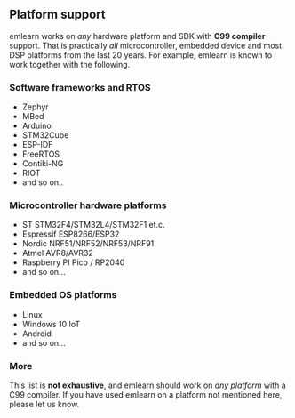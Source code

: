 
## Platform support

emlearn works on *any* hardware platform and SDK with **C99 compiler** support.
That is practically *all* microcontroller, embedded device and most DSP platforms from the last 20 years.
For example, emlearn is known to work together with the following.

### Software frameworks and RTOS

- Zephyr
- MBed
- Arduino
- STM32Cube
- ESP-IDF
- FreeRTOS
- Contiki-NG
- RIOT
- and so on..

### Microcontroller hardware platforms

- ST STM32F4/STM32L4/STM32F1 et.c.
- Espressif ESP8266/ESP32
- Nordic NRF51/NRF52/NRF53/NRF91
- Atmel AVR8/AVR32
- Raspberry PI Pico / RP2040
- and so on...

### Embedded OS platforms

- Linux
- Windows 10 IoT
- Android
- and so on...

### More

This list is **not exhaustive**, and emlearn should work on *any platform* with a C99 compiler.
If you have used emlearn on a platform not mentioned here, please let us know.

